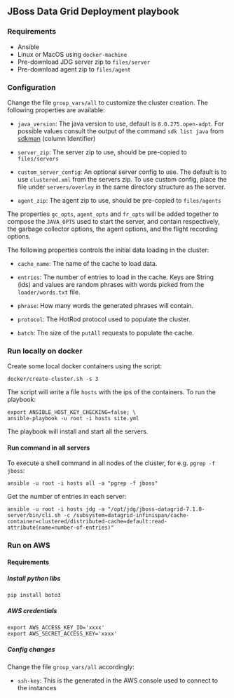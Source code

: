 ## JBoss Data Grid Deployment playbook

### Requirements

* Ansible
* Linux or MacOS using ```docker-machine```
* Pre-download JDG server zip to ```files/server```
* Pre-download agent zip to ```files/agent```

### Configuration

Change the file ```group_vars/all``` to customize the cluster creation. The following properties are available:

* ```java_version```: The java version to use, default is ```8.0.275.open-adpt```. For possible values consult the output of the command ```sdk list java``` from [sdkman](https://sdkman.io/) (column Identifier)

* ```server_zip```: The server zip to use, should be pre-copied to ```files/servers```

* ```custom_server_config```: An optional server config to use. The default is to use ```clustered.xml``` from the servers zip. To use custom config, place the file under ```servers/overlay``` in the same directory structure as the server.

* ```agent_zip```: The agent zip to use, should be pre-copied to ```files/agents```
  
The properties ```gc_opts```, ```agent_opts``` and ```fr_opts``` will be added together to compose
the ```JAVA_OPTS``` used to start the server, and contain respectively, the garbage collector options, the agent options, and the flight recording options.
  
The following properties controls the initial data loading in the cluster:

* ```cache_name```: The name of the cache to load data.
  
* ```entries```: The number of entries to load in the cache. Keys are String (ids) and values are random phrases with words picked from the ```loader/words.txt``` file.

* ```phrase```: How many words the generated phrases will contain.

* ```protocol```: The HotRod protocol used to populate the cluster. 

* ```batch```: The size of the ```putAll``` requests to populate the cache.

### Run locally on docker

Create some local docker containers using the script: 

    docker/create-cluster.sh -s 3
    
The script will write a file ```hosts``` with the ips of the containers. To run the playbook:

	export ANSIBLE_HOST_KEY_CHECKING=false; \
	ansible-playbook -u root -i hosts site.yml

The playbook will install and start all the servers.

#### Run command in all servers

To execute a shell command in all nodes of the cluster, for e.g. ```pgrep -f jboss```:

    ansible -u root -i hosts all -a "pgrep -f jboss" 
    
Get the number of entries in each server:

    ansible -u root -i hosts jdg -a "/opt/jdg/jboss-datagrid-7.1.0-server/bin/cli.sh -c /subsystem=datagrid-infinispan/cache-container=clustered/distributed-cache=default:read-attribute(name=number-of-entries)"
	
### Run on AWS

#### Requirements

##### Install python libs

    pip install boto3

##### AWS credentials

    export AWS_ACCESS_KEY_ID='xxxx'
    export AWS_SECRET_ACCESS_KEY='xxxx'
    
##### Config changes

  Change the file ```group_vars/all``` accordingly:
  
* ```ssh-key```: This is the generated in the AWS console used to connect to the instances
   
